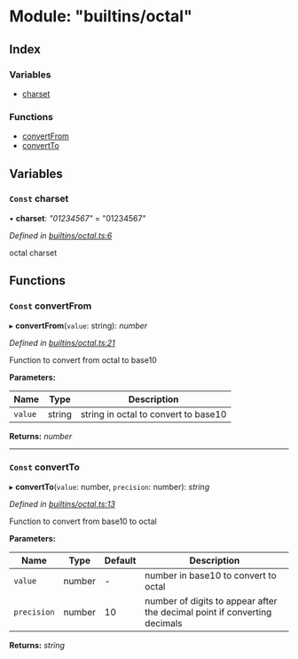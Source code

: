 
# Module: "builtins/octal"

## Index

### Variables

* [charset](_builtins_octal_.md#const-charset)

### Functions

* [convertFrom](_builtins_octal_.md#const-convertfrom)
* [convertTo](_builtins_octal_.md#const-convertto)

## Variables

### <a id="const-charset" name="const-charset"></a> `Const` charset

• **charset**: *"01234567"* = "01234567"

*Defined in [builtins/octal.ts:6](https://github.com/nvitaterna/bconvert/blob/master/src/builtins/octal.ts#L6)*

octal charset

## Functions

### <a id="const-convertfrom" name="const-convertfrom"></a> `Const` convertFrom

▸ **convertFrom**(`value`: string): *number*

*Defined in [builtins/octal.ts:21](https://github.com/nvitaterna/bconvert/blob/master/src/builtins/octal.ts#L21)*

Function to convert from octal to base10

**Parameters:**

Name | Type | Description |
------ | ------ | ------ |
`value` | string | string in octal to convert to base10  |

**Returns:** *number*

___

### <a id="const-convertto" name="const-convertto"></a> `Const` convertTo

▸ **convertTo**(`value`: number, `precision`: number): *string*

*Defined in [builtins/octal.ts:13](https://github.com/nvitaterna/bconvert/blob/master/src/builtins/octal.ts#L13)*

Function to convert from base10 to octal

**Parameters:**

Name | Type | Default | Description |
------ | ------ | ------ | ------ |
`value` | number | - | number in base10 to convert to octal |
`precision` | number | 10 | number of digits to appear after the decimal point if converting decimals  |

**Returns:** *string*
